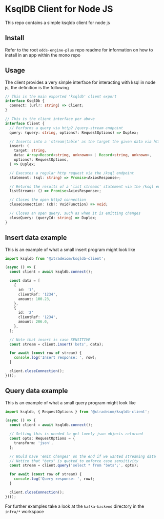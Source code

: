 # KsqlDB Client for Node JS

This repo contains a simple ksqldb client for node js

## Install

Refer to the root `odds-engine-plus` repo readme for information on how to install in an app within the mono repo

## Usage

The client provides a very simple interface for interacting with ksql in node js, the definition is the following

```ts
// This is the main exported 'ksqldb' client export
interface KsqlDb {
  connect: (url?: string) => Client;
}

// This is the client interface per above
interface Client {
  // Performs a query via http2 /query-stream endpoint
  query: (query: string, options?: RequestOptions) => Duplex;

  // Inserts into a 'stream|table' as the target the given data via http2 /insert-stream endpoint
  insert: (
    target: string,
    data: Array<Record<string, unknown>> | Record<string, unknown>,
    options?: RequestOptions,
  ) => Duplex;

  // Executes a regular http request via the /ksql endpoint
  statement: (sql: string) => Promise<AxiosResponse>;

  // Returns the results of a 'list streams' statement via the /ksql endpoint
  listStreams: () => Promise<AxiosResponse>;

  // Closes the open http2 connection
  closeConnection: (cb?: VoidFunction) => void;

  // Closes an open query, such as when it is emitting changes
  closeQuery: (queryId: string) => Duplex;
}
```

## Insert data example

This is an example of what a small insert program might look like

```ts
import ksqldb from '@xtradeiom/ksqldb-client';

(async () => {
  const client = await ksqldb.connect();

  const data = [
    {
      id: '1',
      clientRef: '1234',
      amount: 100.23,
    },
    {
      id: '2'
      clientRef: '1234',
      amount: 206.0,
    },
  ];

  // Note that insert is case SENSITIVE
  const stream = client.insert('bets', data);

  for await (const row of stream) {
    console.log('Insert response: ', row);
  }

  client.closeConnection();
})();
```

## Query data example

This is an example of what a small query program might look like

```ts
import ksqldb, { RequestOptions } from '@xtradeiom/ksqldb-client';

(async () => {
  const client = await ksqldb.connect();

  // Setting this is needed to get lovely json objects returned
  const opts: RequestOptions = {
    transform: 'json',
  };

  // Would have 'emit changes' on the end if we wanted streaming data
  // Notice that "bets" is quoted to enforce case sensitivity
  const stream = client.query('select * from "bets";', opts);

  for await (const row of stream) {
    console.log('Query response: ', row);
  }

  client.closeConnection();
})();
```

For further examples take a look at the `kafka-backend` directory in the `infra/*` workspace
